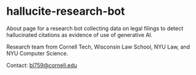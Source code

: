 # hallucite-research-bot

About page for a research bot collecting data on legal filings to detect hallucinated citations as evidence of use of generative AI.

Research team from Cornell Tech, Wisconsin Law School, NYU Law, and NYU Computer Science.

Contact: bl759@cornell.edu
